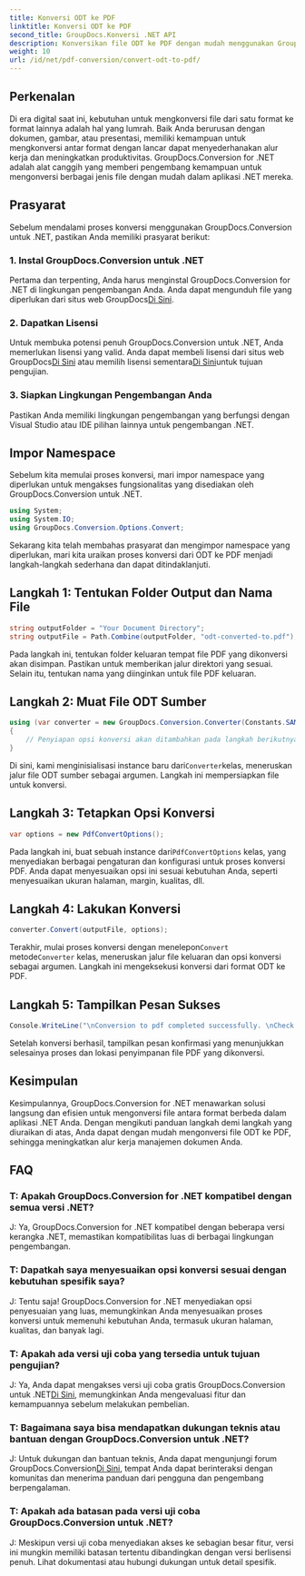 ```yaml
---
title: Konversi ODT ke PDF
linktitle: Konversi ODT ke PDF
second_title: GroupDocs.Konversi .NET API
description: Konversikan file ODT ke PDF dengan mudah menggunakan GroupDocs.Conversion untuk .NET. Sederhanakan alur kerja manajemen dokumen Anda dengan mudah.
weight: 10
url: /id/net/pdf-conversion/convert-odt-to-pdf/
---
```

## Perkenalan
Di era digital saat ini, kebutuhan untuk mengkonversi file dari satu format ke format lainnya adalah hal yang lumrah. Baik Anda berurusan dengan dokumen, gambar, atau presentasi, memiliki kemampuan untuk mengkonversi antar format dengan lancar dapat menyederhanakan alur kerja dan meningkatkan produktivitas. GroupDocs.Conversion for .NET adalah alat canggih yang memberi pengembang kemampuan untuk mengonversi berbagai jenis file dengan mudah dalam aplikasi .NET mereka.
## Prasyarat
Sebelum mendalami proses konversi menggunakan GroupDocs.Conversion untuk .NET, pastikan Anda memiliki prasyarat berikut:
### 1. Instal GroupDocs.Conversion untuk .NET
Pertama dan terpenting, Anda harus menginstal GroupDocs.Conversion for .NET di lingkungan pengembangan Anda. Anda dapat mengunduh file yang diperlukan dari situs web GroupDocs[Di Sini](https://releases.groupdocs.com/conversion/net/).
### 2. Dapatkan Lisensi
 Untuk membuka potensi penuh GroupDocs.Conversion untuk .NET, Anda memerlukan lisensi yang valid. Anda dapat membeli lisensi dari situs web GroupDocs[Di Sini](https://purchase.groupdocs.com/buy) atau memilih lisensi sementara[Di Sini](https://purchase.groupdocs.com/temporary-license/)untuk tujuan pengujian.
### 3. Siapkan Lingkungan Pengembangan Anda
Pastikan Anda memiliki lingkungan pengembangan yang berfungsi dengan Visual Studio atau IDE pilihan lainnya untuk pengembangan .NET.

## Impor Namespace
Sebelum kita memulai proses konversi, mari impor namespace yang diperlukan untuk mengakses fungsionalitas yang disediakan oleh GroupDocs.Conversion untuk .NET.
```csharp
using System;
using System.IO;
using GroupDocs.Conversion.Options.Convert;
```

Sekarang kita telah membahas prasyarat dan mengimpor namespace yang diperlukan, mari kita uraikan proses konversi dari ODT ke PDF menjadi langkah-langkah sederhana dan dapat ditindaklanjuti.
## Langkah 1: Tentukan Folder Output dan Nama File
```csharp
string outputFolder = "Your Document Directory";
string outputFile = Path.Combine(outputFolder, "odt-converted-to.pdf");
```
Pada langkah ini, tentukan folder keluaran tempat file PDF yang dikonversi akan disimpan. Pastikan untuk memberikan jalur direktori yang sesuai. Selain itu, tentukan nama yang diinginkan untuk file PDF keluaran.
## Langkah 2: Muat File ODT Sumber
```csharp
using (var converter = new GroupDocs.Conversion.Converter(Constants.SAMPLE_ODT))
{
    // Penyiapan opsi konversi akan ditambahkan pada langkah berikutnya.
}
```
 Di sini, kami menginisialisasi instance baru dari`Converter`kelas, meneruskan jalur file ODT sumber sebagai argumen. Langkah ini mempersiapkan file untuk konversi.
## Langkah 3: Tetapkan Opsi Konversi
```csharp
var options = new PdfConvertOptions();
```
 Pada langkah ini, buat sebuah instance dari`PdfConvertOptions` kelas, yang menyediakan berbagai pengaturan dan konfigurasi untuk proses konversi PDF. Anda dapat menyesuaikan opsi ini sesuai kebutuhan Anda, seperti menyesuaikan ukuran halaman, margin, kualitas, dll.
## Langkah 4: Lakukan Konversi
```csharp
converter.Convert(outputFile, options);
```
 Terakhir, mulai proses konversi dengan menelepon`Convert` metode`Converter` kelas, meneruskan jalur file keluaran dan opsi konversi sebagai argumen. Langkah ini mengeksekusi konversi dari format ODT ke PDF.
## Langkah 5: Tampilkan Pesan Sukses
```csharp
Console.WriteLine("\nConversion to pdf completed successfully. \nCheck output in {0}", outputFolder);
```
Setelah konversi berhasil, tampilkan pesan konfirmasi yang menunjukkan selesainya proses dan lokasi penyimpanan file PDF yang dikonversi.

## Kesimpulan
Kesimpulannya, GroupDocs.Conversion for .NET menawarkan solusi langsung dan efisien untuk mengonversi file antara format berbeda dalam aplikasi .NET Anda. Dengan mengikuti panduan langkah demi langkah yang diuraikan di atas, Anda dapat dengan mudah mengonversi file ODT ke PDF, sehingga meningkatkan alur kerja manajemen dokumen Anda.
## FAQ
### T: Apakah GroupDocs.Conversion for .NET kompatibel dengan semua versi .NET?
J: Ya, GroupDocs.Conversion for .NET kompatibel dengan beberapa versi kerangka .NET, memastikan kompatibilitas luas di berbagai lingkungan pengembangan.
### T: Dapatkah saya menyesuaikan opsi konversi sesuai dengan kebutuhan spesifik saya?
J: Tentu saja! GroupDocs.Conversion for .NET menyediakan opsi penyesuaian yang luas, memungkinkan Anda menyesuaikan proses konversi untuk memenuhi kebutuhan Anda, termasuk ukuran halaman, kualitas, dan banyak lagi.
### T: Apakah ada versi uji coba yang tersedia untuk tujuan pengujian?
 J: Ya, Anda dapat mengakses versi uji coba gratis GroupDocs.Conversion untuk .NET[Di Sini](https://releases.groupdocs.com/), memungkinkan Anda mengevaluasi fitur dan kemampuannya sebelum melakukan pembelian.
### T: Bagaimana saya bisa mendapatkan dukungan teknis atau bantuan dengan GroupDocs.Conversion untuk .NET?
 J: Untuk dukungan dan bantuan teknis, Anda dapat mengunjungi forum GroupDocs.Conversion[Di Sini](https://forum.groupdocs.com/c/conversion/11), tempat Anda dapat berinteraksi dengan komunitas dan menerima panduan dari pengguna dan pengembang berpengalaman.
### T: Apakah ada batasan pada versi uji coba GroupDocs.Conversion untuk .NET?
J: Meskipun versi uji coba menyediakan akses ke sebagian besar fitur, versi ini mungkin memiliki batasan tertentu dibandingkan dengan versi berlisensi penuh. Lihat dokumentasi atau hubungi dukungan untuk detail spesifik.